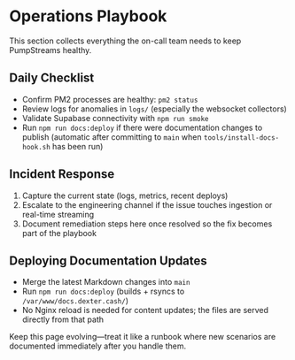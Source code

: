 # Operations Playbook

This section collects everything the on-call team needs to keep PumpStreams healthy.

## Daily Checklist

- Confirm PM2 processes are healthy: `pm2 status`
- Review logs for anomalies in `logs/` (especially the websocket collectors)
- Validate Supabase connectivity with `npm run smoke`
- Run `npm run docs:deploy` if there were documentation changes to publish (automatic after committing to `main` when `tools/install-docs-hook.sh` has been run)

## Incident Response

1. Capture the current state (logs, metrics, recent deploys)
2. Escalate to the engineering channel if the issue touches ingestion or real-time streaming
3. Document remediation steps here once resolved so the fix becomes part of the playbook

## Deploying Documentation Updates

- Merge the latest Markdown changes into `main`
- Run `npm run docs:deploy` (builds + rsyncs to `/var/www/docs.dexter.cash/`)
- No Nginx reload is needed for content updates; the files are served directly from that path

Keep this page evolving—treat it like a runbook where new scenarios are documented immediately after you handle them.
